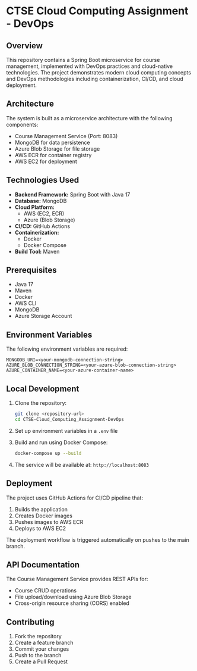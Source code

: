 # CTSE Cloud Computing Assignment - DevOps

## Overview
This repository contains a Spring Boot microservice for course management, implemented with DevOps practices and cloud-native technologies. The project demonstrates modern cloud computing concepts and DevOps methodologies including containerization, CI/CD, and cloud deployment.

## Architecture
The system is built as a microservice architecture with the following components:
- Course Management Service (Port: 8083)
- MongoDB for data persistence
- Azure Blob Storage for file storage
- AWS ECR for container registry
- AWS EC2 for deployment

## Technologies Used
- **Backend Framework:** Spring Boot with Java 17
- **Database:** MongoDB
- **Cloud Platform:** 
  - AWS (EC2, ECR)
  - Azure (Blob Storage)
- **CI/CD:** GitHub Actions
- **Containerization:** 
  - Docker
  - Docker Compose
- **Build Tool:** Maven

## Prerequisites
- Java 17
- Maven
- Docker
- AWS CLI
- MongoDB
- Azure Storage Account

## Environment Variables
The following environment variables are required:
```
MONGODB_URI=<your-mongodb-connection-string>
AZURE_BLOB_CONNECTION_STRING=<your-azure-blob-connection-string>
AZURE_CONTAINER_NAME=<your-azure-container-name>
```

## Local Development
1. Clone the repository:
   ```bash
   git clone <repository-url>
   cd CTSE-Cloud_Computing_Assignment-DevOps
   ```

2. Set up environment variables in a `.env` file

3. Build and run using Docker Compose:
   ```bash
   docker-compose up --build
   ```

4. The service will be available at: `http://localhost:8083`

## Deployment
The project uses GitHub Actions for CI/CD pipeline that:
1. Builds the application
2. Creates Docker images
3. Pushes images to AWS ECR
4. Deploys to AWS EC2

The deployment workflow is triggered automatically on pushes to the main branch.

## API Documentation
The Course Management Service provides REST APIs for:
- Course CRUD operations
- File upload/download using Azure Blob Storage
- Cross-origin resource sharing (CORS) enabled

## Contributing
1. Fork the repository
2. Create a feature branch
3. Commit your changes
4. Push to the branch
5. Create a Pull Request